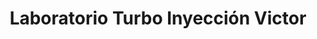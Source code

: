 ---
title: "Laboratorio Turbo Inyección Victor"
url: /la-chorrera/laboratorio-turbo-inyeccion-victor/
shop: Autoteile
---